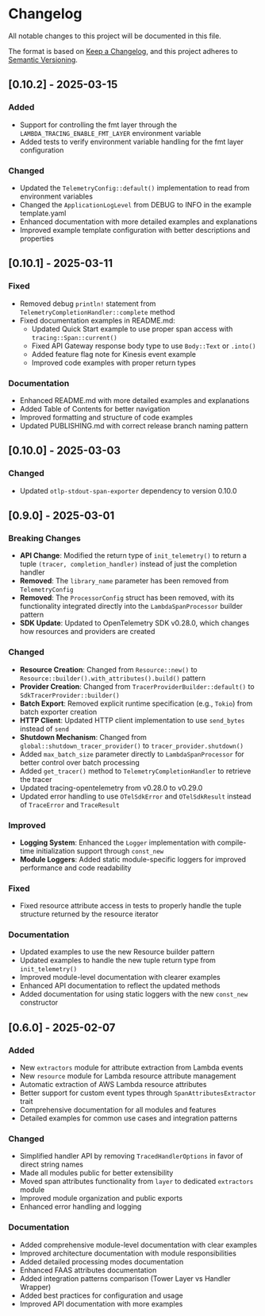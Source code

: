 # Changelog

All notable changes to this project will be documented in this file.

The format is based on [Keep a Changelog](https://keepachangelog.com/en/1.0.0/),
and this project adheres to [Semantic Versioning](https://semver.org/spec/v2.0.0.html).

## [0.10.2] - 2025-03-15
### Added
- Support for controlling the fmt layer through the `LAMBDA_TRACING_ENABLE_FMT_LAYER` environment variable
- Added tests to verify environment variable handling for the fmt layer configuration

### Changed
- Updated the `TelemetryConfig::default()` implementation to read from environment variables
- Changed the `ApplicationLogLevel` from DEBUG to INFO in the example template.yaml
- Enhanced documentation with more detailed examples and explanations
- Improved example template configuration with better descriptions and properties

## [0.10.1] - 2025-03-11
### Fixed
- Removed debug `println!` statement from `TelemetryCompletionHandler::complete` method
- Fixed documentation examples in README.md:
  - Updated Quick Start example to use proper span access with `tracing::Span::current()`
  - Fixed API Gateway response body type to use `Body::Text` or `.into()`
  - Added feature flag note for Kinesis event example
  - Improved code examples with proper return types

### Documentation
- Enhanced README.md with more detailed examples and explanations
- Added Table of Contents for better navigation
- Improved formatting and structure of code examples
- Updated PUBLISHING.md with correct release branch naming pattern

## [0.10.0] - 2025-03-03
### Changed
- Updated `otlp-stdout-span-exporter` dependency to version 0.10.0

## [0.9.0] - 2025-03-01
### Breaking Changes
- **API Change**: Modified the return type of `init_telemetry()` to return a tuple `(tracer, completion_handler)` instead of just the completion handler
- **Removed**: The `library_name` parameter has been removed from `TelemetryConfig`
- **Removed**: The `ProcessorConfig` struct has been removed, with its functionality integrated directly into the `LambdaSpanProcessor` builder pattern
- **SDK Update**: Updated to OpenTelemetry SDK v0.28.0, which changes how resources and providers are created

### Changed
- **Resource Creation**: Changed from `Resource::new()` to `Resource::builder().with_attributes().build()` pattern
- **Provider Creation**: Changed from `TracerProviderBuilder::default()` to `SdkTracerProvider::builder()`
- **Batch Export**: Removed explicit runtime specification (e.g., `Tokio`) from batch exporter creation
- **HTTP Client**: Updated HTTP client implementation to use `send_bytes` instead of `send`
- **Shutdown Mechanism**: Changed from `global::shutdown_tracer_provider()` to `tracer_provider.shutdown()`
- Added `max_batch_size` parameter directly to `LambdaSpanProcessor` for better control over batch processing
- Added `get_tracer()` method to `TelemetryCompletionHandler` to retrieve the tracer
- Updated tracing-opentelemetry from v0.28.0 to v0.29.0
- Updated error handling to use `OTelSdkError` and `OTelSdkResult` instead of `TraceError` and `TraceResult`

### Improved
- **Logging System**: Enhanced the `Logger` implementation with compile-time initialization support through `const_new`
- **Module Loggers**: Added static module-specific loggers for improved performance and code readability

### Fixed
- Fixed resource attribute access in tests to properly handle the tuple structure returned by the resource iterator

### Documentation
- Updated examples to use the new Resource builder pattern
- Updated examples to handle the new tuple return type from `init_telemetry()`
- Improved module-level documentation with clearer examples
- Enhanced API documentation to reflect the updated methods
- Added documentation for using static loggers with the new `const_new` constructor

## [0.6.0] - 2025-02-07
### Added
- New `extractors` module for attribute extraction from Lambda events
- New `resource` module for Lambda resource attribute management
- Automatic extraction of AWS Lambda resource attributes
- Better support for custom event types through `SpanAttributesExtractor` trait
- Comprehensive documentation for all modules and features
- Detailed examples for common use cases and integration patterns

### Changed
- Simplified handler API by removing `TracedHandlerOptions` in favor of direct string names
- Made all modules public for better extensibility
- Moved span attributes functionality from `layer` to dedicated `extractors` module
- Improved module organization and public exports
- Enhanced error handling and logging

### Documentation
- Added comprehensive module-level documentation with clear examples
- Improved architecture documentation with module responsibilities
- Added detailed processing modes documentation
- Enhanced FAAS attributes documentation
- Added integration patterns comparison (Tower Layer vs Handler Wrapper)
- Added best practices for configuration and usage
- Improved API documentation with more examples


